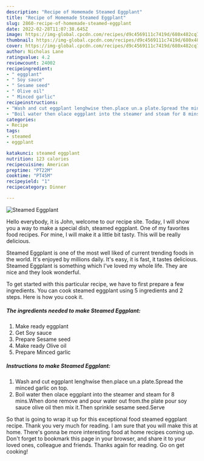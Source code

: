 ```yaml
---
description: "Recipe of Homemade Steamed Eggplant"
title: "Recipe of Homemade Steamed Eggplant"
slug: 2860-recipe-of-homemade-steamed-eggplant
date: 2022-02-28T11:07:38.645Z
image: https://img-global.cpcdn.com/recipes/d9c4569111c7419d/680x482cq70/steamed-eggplant-recipe-main-photo.jpg
thumbnail: https://img-global.cpcdn.com/recipes/d9c4569111c7419d/680x482cq70/steamed-eggplant-recipe-main-photo.jpg
cover: https://img-global.cpcdn.com/recipes/d9c4569111c7419d/680x482cq70/steamed-eggplant-recipe-main-photo.jpg
author: Nicholas Lane
ratingvalue: 4.2
reviewcount: 24002
recipeingredient:
- " eggplant"
- " Soy sauce"
- " Sesame seed"
- " Olive oil"
- " Minced garlic"
recipeinstructions:
- "Wash and cut eggplant lenghwise then.place un.a plate.Spread the minced garlic on top."
- "Boil water then olace eggplant into the steamer and steam for 8 mins.When done remove and pour water out from.the plate pour soy sauce olive oil then mix it.Then sprinkle sesame seed.Serve"
categories:
- Recipe
tags:
- steamed
- eggplant

katakunci: steamed eggplant 
nutrition: 123 calories
recipecuisine: American
preptime: "PT22M"
cooktime: "PT45M"
recipeyield: "1"
recipecategory: Dinner

---
```



![Steamed Eggplant](https://img-global.cpcdn.com/recipes/d9c4569111c7419d/680x482cq70/steamed-eggplant-recipe-main-photo.jpg)

Hello everybody, it is John, welcome to our recipe site. Today, I will show you a way to make a special dish, steamed eggplant. One of my favorites food recipes. For mine, I will make it a little bit tasty. This will be really delicious.

Steamed Eggplant is one of the most well liked of current trending foods in the world. It's enjoyed by millions daily. It's easy, it is fast, it tastes delicious. Steamed Eggplant is something which I've loved my whole life. They are nice and they look wonderful.




To get started with this particular recipe, we have to first prepare a few ingredients. You can cook steamed eggplant using 5 ingredients and 2 steps. Here is how you cook it.

<!--inarticleads1-->

##### The ingredients needed to make Steamed Eggplant:

1. Make ready  eggplant
1. Get  Soy sauce
1. Prepare  Sesame seed
1. Make ready  Olive oil
1. Prepare  Minced garlic




<!--inarticleads2-->

##### Instructions to make Steamed Eggplant:

1. Wash and cut eggplant lenghwise then.place un.a plate.Spread the minced garlic on top.
1. Boil water then olace eggplant into the steamer and steam for 8 mins.When done remove and pour water out from.the plate pour soy sauce olive oil then mix it.Then sprinkle sesame seed.Serve




So that is going to wrap it up for this exceptional food steamed eggplant recipe. Thank you very much for reading. I am sure that you will make this at home. There's gonna be more interesting food at home recipes coming up. Don't forget to bookmark this page in your browser, and share it to your loved ones, colleague and friends. Thanks again for reading. Go on get cooking!
